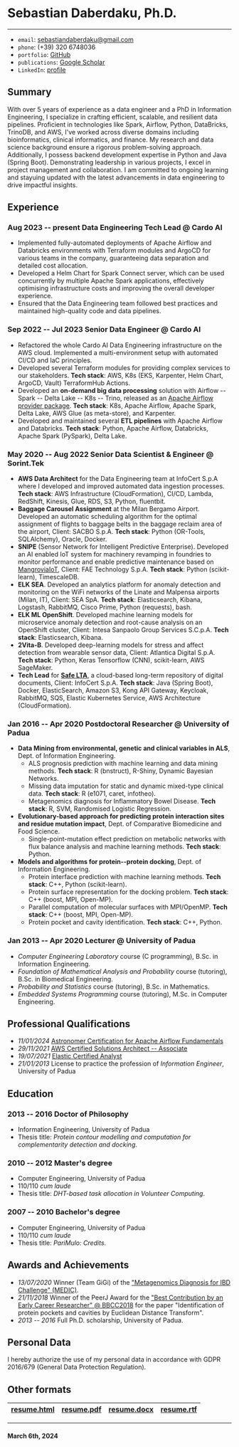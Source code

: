 Sebastian Daberdaku, Ph.D.
==========================

---

- `email`:        [sebastiandaberdaku@gmail.com](mailto:sebastiandaberdaku@gmail.com)
- `phone`:        (+39) 320 6748036
- `portfolio`:    [GitHub](https://github.com/sebastiandaberdaku)
- `publications`: [Google Scholar](https://scholar.google.com/citations?user=XpyjCaUAAAAJ)
- `LinkedIn`:     [profile](https://www.linkedin.com/in/sebastian-daberdaku/)

Summary
-------
With over 5 years of experience as a data engineer and a PhD in Information Engineering, I specialize in crafting efficient, scalable, and resilient data pipelines. Proficient in technologies like Spark, Airflow, Python, DataBricks, TrinoDB, and AWS, I've worked across diverse domains including bioinformatics, clinical informatics, and finance. My research and data science background ensure a rigorous problem-solving approach. Additionally, I possess backend development expertise in Python and Java (Spring Boot). Demonstrating leadership in various projects, I excel in project management and collaboration. I am committed to ongoing learning and stayuing updated with the latest advancements in data engineering to drive impactful insights.

Experience
----------
### <span>Aug 2023 -- present</span> <span>Data Engineering Tech Lead @ Cardo AI</span>
- Implemented fully-automated deployments of Apache Airflow and Databricks environments with Terraform modules and ArgoCD for various teams in the company, guaranteeing data separation and detailed cost allocation. 
- Developed a Helm Chart for Spark Connect server, which can be used concurrently by multiple Apache Spark applications, effectively optimising infrastructure costs and improving the overall developer experience.
- Ensured that the Data Engineering team followed best practices and maintained high-quality code and data pipelines.

### <span>Sep 2022 -- Jul 2023</span> <span>Senior Data Engineer @ Cardo AI</span>
- Refactored the whole Cardo AI Data Engineering infrastructure on the AWS cloud. Implemented a multi-environment setup with automated CI/CD and IaC principles. 
- Developed several Terraform modules for providing complex services to our stakeholders. **Tech stack**: AWS, K8s (EKS, Karpenter, Helm Chart, ArgoCD, Vault) TerraformHub Actions.
- Developed an **on-demand big data processing** solution with Airflow -- Spark -- Delta Lake -- K8s -- Trino, released as an [Apache Airflow provider package](https://github.com/sebastiandaberdaku/apache-airflow-providers-pysparkonk8s). **Tech stack**: K8s, Apache Airflow, Apache Spark, Delta Lake, AWS Glue (as meta-store), and Karpenter.
- Developed and maintained several **ETL pipelines** with Apache Airflow and Databricks. **Tech stack**: Python, Apache Airflow, Databricks, Apache Spark (PySpark), Delta Lake.

### <span>May 2020 -- Aug 2022</span> <span>Senior Data Scientist & Engineer @ Sorint.Tek</span>
- **AWS Data Architect** for the Data Engineering team at InfoCert S.p.A where I developed and improved automated data ingestion processes. **Tech stack**: AWS Infrastructure (CloudFormation), CI/CD, Lambda, RedShift, Kinesis, Glue, RDS, S3, Python, fluentbit.
- **Baggage Carousel Assignment** at the Milan Bergamo Airport. Developed an automatic scheduling algorithm for the optimal assignment of flights to baggage belts in the baggage reclaim area of the airport, Client: SACBO S.p.A. **Tech stack**: Python (OR-Tools, SQLAlchemy), Oracle, Docker.
- **SNIPE** (Sensor Network for Intelligent Predictive Enterprise). Developed an AI enabled IoT system for machinery revamping in foundries to monitor performance and enable predictive maintenance based on [MangroviaIoT](https://www.mangroviaiot.com/), Client: FAE Technology S.p.A. **Tech stack**: Python (scikit-learn), TimescaleDB.
- **ELK SEA**. Developed an analytics platform for anomaly detection and monitoring on the WiFi networks of the Linate and Malpensa airports (Milan, IT), Client: SEA SpA. **Tech stack**: Elasticsearch, Kibana, Logstash, RabbitMQ, Cisco Prime, Python (requests), bash.
- **ELK ML OpenShift**. Developed machine learning models for microservice anomaly detection and root-cause analysis on an OpenShift cluster, Client: Intesa Sanpaolo Group Services S.C.p.A. **Tech stack**: Elasticsearch, Kibana.
- **2Vita-B**. Developed deep-learning models for stress and affect detection from wearable sensor data, Client: Atlantica Digital S.p.A. **Tech stack**: Python, Keras Tensorflow (CNN), scikit-learn, AWS SageMaker.
- **Tech Lead** for [**Safe LTA**](https://developers.infocert.digital/safe-lta/), a cloud-based long-term repository of digital documents, Client: InfoCert S.p.A. **Tech stack**: Java (Spring Boot), Docker, ElasticSearch, Amazon S3, Kong API Gateway, Keycloak, RabbitMQ, SQS, Elastic Kubernetes Service, AWS Architecture (CloudFormation).

### <span>Jan 2016 -- Apr 2020</span> <span>Postdoctoral Researcher @ University of Padua</span>
- **Data Mining from environmental, genetic and clinical variables in ALS**, Dept. of Information Engineering. 
    - ALS prognosis prediction with machine learning and data mining methods. **Tech stack**: R (bnstruct), R-Shiny, Dynamic Bayesian Networks.
    - Missing data imputation for static and dynamic mixed-type clinical data. **Tech stack**: R (e1071, caret, infotheo).
    - Metagenomics diagnosis for Inflammatory Bowel Disease. **Tech stack**: R, SVM, Randomised Logistic Regression.
- **Evolutionary-based approach for predicting protein interaction sites and residue mutation impact**, Dept. of Comparative Biomedicine and Food Science. 
    - Single-point-mutation effect prediction on metabolic networks with flux balance analysis and machine learning methods. **Tech stack**: Python.
- **Models and algorithms for protein--protein docking**, Dept. of Information Engineering.
    - Protein interface prediction with machine learning methods. **Tech stack**: C++, Python (scikit-learn).
    - Protein surface representation for the docking problem. **Tech stack**: C++ (boost, MPI, Open-MP).
    - Parallel computation of molecular surfaces with MPI/OpenMP. **Tech stack**: C++ (boost, MPI, Open-MP).
    - Protein pocket and cavity identification. **Tech stack**: C++, Python.

### <span>Jan 2013 -- Apr 2020</span> <span>Lecturer @ University of Padua</span>
- *Computer Engineering Laboratory* course (C programming), B.Sc. in Information Engineering.
- *Foundation of Mathematical Analysis and Probability* course (tutoring), B.Sc. in Biomedical Engineering.
- *Probability and Statistics* course (tutoring), B.Sc. in Mathematics.
- *Embedded Systems Programming* course (tutoring), M.Sc. in Computer Engineering.

Professional Qualifications
---------------------------
- *11/01/2024* [Astronomer Certification for Apache Airflow Fundamentals](https://www.credly.com/badges/184f3897-c798-4494-b67c-10952a2fa147)
- *29/11/2021* [AWS Certified Solutions Architect -- Associate](https://www.credly.com/badges/ce36cfb1-e1d5-49fb-9b17-1716044a1aab)
- *19/07/2021* [Elastic Certified Analyst](https://certified.elastic.co/48983e79-cd04-42a9-bc27-de286efd2e45)
- *21/01/2013* License to practice the profession of *Information Engineer*, University of Padua

Education
---------
### <span>2013 -- 2016</span> <span>Doctor of Philosophy</span>
- Information Engineering, University of Padua
- Thesis title: *Protein contour modelling and computation for complementarity detection and docking*.

### <span>2010 -- 2012</span> <span>Master's degree</span>
- Computer Engineering, University of Padua
- 110/110 *cum laude*
- Thesis title: *DHT-based task allocation in Volunteer Computing*.

### <span>2007 -- 2010</span> <span>Bachelor's degree</span>
- Computer Engineering, University of Padua
- 110/110 *cum laude*
- Thesis title: *PariMulo: Credits*.

Awards and Achievements
-----------------------
- *13/07/2020* Winner (Team GiGi) of the ["Metagenomics Diagnosis for IBD Challenge" (MEDIC)](https://www.intervals.science/resources/sbv-improver/medic).
- *21/11/2018* Winner of the PeerJ Award for the ["Best Contribution by an Early Career Researcher" @ BBCC2018](https://peerj.com/blog/post/115284881098/congratulations-to-the-first-round-of-peerj-award-winners) for the paper "Identification of protein pockets and cavities by Euclidean Distance Transform".
- *2013 -- 2016* Full Ph.D. scholarship, University of Padua.

Personal Data
-------------
I hereby authorize the use of my personal data in accordance with GDPR 2016/679 (General Data Protection Regulation).

Other formats
-------------

|[resume.html](https://sebastiandaberdaku.github.io/resume/resume.html) | [resume.pdf](https://sebastiandaberdaku.github.io/resume/resume.pdf) | [resume.docx](https://sebastiandaberdaku.github.io/resume/resume.docx) | [resume.rtf](https://sebastiandaberdaku.github.io/resume/resume.rtf) |
| :---: | :---: | :---: | :---: |

---

#### March 6th, 2024